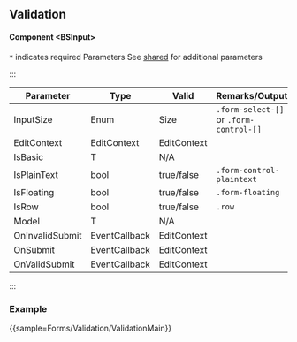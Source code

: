 ﻿## Validation
#### Component \<BSInput\>
**`*`** indicates required Parameters
See [shared](forms/shared) for additional parameters

:::

| Parameter       | Type          | Valid       | Remarks/Output                          |
|-----------------|---------------|-------------|-----------------------------------------|
| InputSize       | Enum          | Size        | `.form-select-[]` or `.form-control-[]` | {.table-striped .p-2}
| EditContext     | EditContext   | EditContext |                                         | 
| IsBasic         | T             | N/A         |                                         |
| IsPlainText     | bool          | true/false  | `.form-control-plaintext`               | 
| IsFloating      | bool          | true/false  | `.form-floating`                        | 
| IsRow           | bool          | true/false  | `.row`                                  | 
| Model           | T             | N/A         |                                         |
| OnInvalidSubmit | EventCallback | EditContext |                                         |
| OnSubmit        | EventCallback | EditContext |                                         |
| OnValidSubmit   | EventCallback | EditContext |                                         |

:::

### Example

{{sample=Forms/Validation/ValidationMain}}

